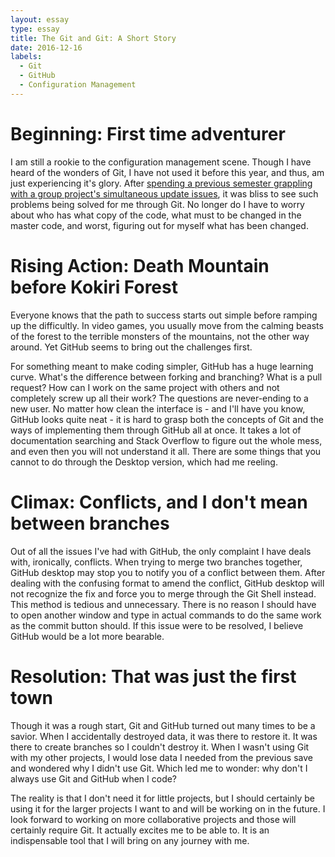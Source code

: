 ```yaml
---
layout: essay
type: essay
title: The Git and Git: A Short Story
date: 2016-12-16
labels:
  - Git
  - GitHub
  - Configuration Management
---
```


# Beginning: First time adventurer

I am still a rookie to the configuration management scene. Though I have heard of the wonders of Git, I have not used it before this year, and thus, am just experiencing it's glory. After [spending a previous semester grappling with a group project's simultaneous update issues](https://mariahgaoiran.github.io/projects/karaoke-machine), it was bliss to see such problems being solved for me through Git. No longer do I have to worry about who has what copy of the code, what must to be changed in the master code, and worst, figuring out for myself what has been changed.

# Rising Action: Death Mountain before Kokiri Forest

Everyone knows that the path to success starts out simple before ramping up the difficultly. In video games, you usually move from the calming beasts of the forest to the terrible monsters of the mountains, not the other way around. Yet GitHub seems to bring out the challenges first.

For something meant to make coding simpler, GitHub has a huge learning curve. What's the difference between forking and branching? What is a pull request? How can I work on the same project with others and not completely screw up all their work? The questions are never-ending to a new user. No matter how clean the interface is - and I'll have you know, GitHub looks quite neat - it is hard to grasp both the concepts of Git and the ways of implementing them through GitHub all at once. It takes a lot of documentation searching and Stack Overflow to figure out the whole mess, and even then you will not understand it all. There are some things that you cannot to do through the Desktop version, which had me reeling.

# Climax: Conflicts, and I don't mean between branches
Out of all the issues I've had with GitHub, the only complaint I have deals with, ironically, conflicts. When trying to merge two branches together, GitHub desktop may stop you to notify you of a conflict between them. After dealing with the confusing format to amend the conflict, GitHub desktop will not recognize the fix and force you to merge through the Git Shell instead. This method is tedious and unnecessary. There is no reason I should have to open another window and type in actual commands to do the same work as the commit button should. If this issue were to be resolved, I believe GitHub would be a lot more bearable.

# Resolution: That was just the first town
Though it was a rough start, Git and GitHub turned out many times to be a savior. When I accidentally destroyed data, it was there to restore it. It was there to create branches so I couldn't destroy it. When I wasn't using Git with my other projects, I would lose data I needed from the previous save and wondered why I didn't use Git. Which led me to wonder: why don't I always use Git and GitHub when I code?

The reality is that I don't need it for little projects, but I should certainly be using it for the larger projects I want to and will be working on in the future. I look forward to working on more collaborative projects and those will certainly require Git. It actually excites me to be able to. It is an indispensable tool that I will bring on any journey with me.
